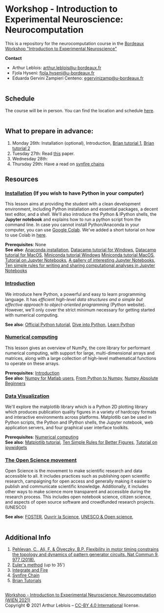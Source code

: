 # Workshop - Introduction to Experimental Neuroscience: Neurocomputation
This is a repository for the neurocomputation course in the [Bordeaux Workshop "Introduction to Experimental Neuroscience"](https://www.bordeaux-neurocampus.fr/en/workshop-introduction-to-experimental-neuroscience-2/)

**Contact**
- Arthur Leblois:  arthur.leblois@u-bordeaux.fr
- Fjola Hyseni: fjola.hyseni@u-bordeaux.fr
- Eduarda Gervini Zampieri Centeno: egervinizamp@u-bordeaux.fr
<br/><br/>

## Schedule

The course will be in person. You can find the location and schedule [here](figs/Schedule.png).
<br/><br/>

## What to prepare in advance:

1. Monday 26th: Installation (optional), Introduction, [Brian tutorial 1](https://brian2.readthedocs.io/en/stable/resources/tutorials/1-intro-to-brian-neurons.html), [Brian tutorial 2](https://brian2.readthedocs.io/en/stable/resources/tutorials/2-intro-to-brian-synapses.html)
2. Tuesday 27th: Read [this](https://doi.org/10.1038/s41467-018-03261-5) paper.
3. Wednesday 28th:
4. Thursday 29th: Have a read on [synfire chains](http://www.scholarpedia.org/article/Synfire_chain)

## Resources

### [Installation](lessons/programming/01-installation.md) (If you wish to have Python in your computer)

This lesson aims at providing the student with a clean development environment,
including Python installation and essential packages, a decent text editor, and
a shell. We'll also introduce the Python & IPython shells, the **Jupyter notebook**
and explains how to run a python script from the command line.
In case you cannot install Python/Anaconda in your computer, you can use [Google Colab](https://colab.research.google.com/notebooks/basic_features_overview.ipynb). We've added a short tutorial on how to use Colab in [here](lessons/programming/colab_steps.md).

**Prerequisites**: None  
**See also**: [Anaconda installation](https://docs.anaconda.com/anaconda/install/), 
[Datacamp tutorial for Windows](https://www.datacamp.com/community/tutorials/installing-anaconda-windows),
[Datacamp tutorial for MacOS](https://www.datacamp.com/community/tutorials/installing-anaconda-mac-os-x),
[Miniconda tutorial Windows](https://katiekodes.com/setup-python-windows-miniconda/)
[Miniconda tutorial MacOS](https://docs.conda.io/projects/continuumio-conda/en/latest/user-guide/install/macos.html),
[Tutorial on Jupyter Notebooks](https://www.dataquest.io/blog/jupyter-notebook-tutorial/),
[A gallery of interesting Jupyter Notebooks](https://github.com/jupyter/jupyter/wiki/A-gallery-of-interesting-Jupyter-Notebooks),
[Ten simple rules for writing and sharing computational analyses in Jupyter Notebooks](https://journals.plos.org/ploscompbiol/article?id=10.1371/journal.pcbi.1007007)
<br/>


### [Introduction](lessons/programming/02-introduction.md)

We introduce here Python, a powerful and easy to learn programming language. It
has *efficient high-level data structures and a simple but effective approach
to object-oriented programming* (Python website). However, we'll only
cover the strict minimum necessary for getting started with numerical computing.

**See also**: [Official Python tutorial](https://docs.python.org/tutorial), [Dive into Python](https://diveintopython3.problemsolving.io/),
[Learn Python](https://www.learnpython.org/)
<br/>


### [Numerical computing](https://docs.scipy.org/doc/numpy/user/quickstart.html)

This lesson gives an overview of NumPy, the core library for performant
numerical computing, with support for large, multi-dimensional arrays and
matrices, along with a large collection of high-level mathematical functions to
operate on these arrays.

**Prerequisites**: [Introduction](#introduction)  
**See also**: [Numpy for Matlab users](https://docs.scipy.org/doc/numpy/user/numpy-for-matlab-users.html),
[From Python to Numpy](https://www.labri.fr/perso/nrougier/from-python-to-numpy/),
[Numpy Absolute Beginners](https://numpy.org/doc/stable/user/absolute_beginners.html)
<br/>


### [Data Visualization](https://matplotlib.org/3.1.0/tutorials/introductory/pyplot.html)

We'll explore the matplotlib library which is a Python 2D plotting library
which produces publication quality figures in a variety of hardcopy formats and
interactive environments across platforms. Matplotlib can be used in Python
scripts, the Python and IPython shells, the Jupyter notebook, web application
servers, and four graphical user interface toolkits.

**Prerequisites**: [Numerical computing](#numerical-computing)  
**See also**: [Matplotlib tutorial](https://github.com/rougier/matplotlib-tutorial), 
[Ten Simple Rules for Better Figures](https://journals.plos.org/ploscompbiol/article?id=10.1371/journal.pcbi.1003833), [Tutorial on ipywidgets](https://ipython-books.github.io/33-mastering-widgets-in-the-jupyter-notebook/)
<br/>


### [The Open Science movement](https://en.wikipedia.org/wiki/Open_science) 

Open Science is the movement to make scientific research and data accessible to all. It includes practices such as publishing open scientific research, campaigning for open access and generally making it easier to publish and communicate scientific knowledge. Additionally, it includes other ways to make science more transparent and accessible during the research process. This includes open notebook science, citizen science, and aspects of open source software and crowdfunded research projects. (UNESCO)

**See also**: [FOSTER](https://www.fosteropenscience.eu/resources), 
[Ouvrir la Science](https://www.ouvrirlascience.fr/open-science/),
[UNESCO & Open science](https://en.unesco.org/science-sustainable-future/open-science),
<br/><br/>


## Additional Info
1. [Pehlevan, C., Ali, F. & Ölveczky, B.P. Flexibility in motor timing constrains the topology and dynamics of pattern generator circuits. Nat Commun 9, 977 (2018).](https://doi.org/10.1038/s41467-018-03261-5)
2. [Euler's method](https://ocw.mit.edu/courses/mathematics/18-03-differential-equations-spring-2010/video-lectures/lecture-2-eulers-numerical-method-for-y-f-x-y/) (up to 35')
3. [Integrate and Fire](https://neuronaldynamics.epfl.ch/online/Ch1.S3.html)
4. [Synfire Chain](http://www.scholarpedia.org/article/Synfire_chain)
5. [Brian Tutorials](https://brian2.readthedocs.io/en/stable/resources/tutorials/)


## 
[Workshop - Introduction to Experimental Neuroscience: Neurocomputation (WIEN 2021)](https://github.com/bordeaux-neurocampus/WIEN2021)  
Copyright © 2021 Arthur Leblois – [CC-BY 4.0 International](https://creativecommons.org/licenses/by/4.0/legalcode) license.

